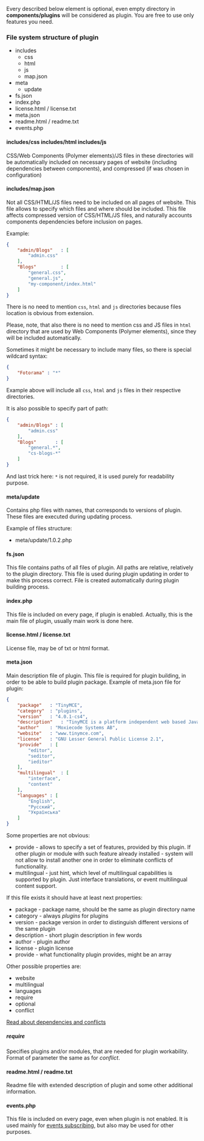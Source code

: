 Every described below element is optional, even empty directory in **components/plugins** will be considered as plugin. You are free to use only features you need.

### File system structure of plugin
* includes
	* css
	* html
	* js
	* map.json
* meta
	* update
* fs.json
* index.php
* license.html / license.txt
* meta.json
* readme.html / readme.txt
* events.php

#### includes/css includes/html includes/js
CSS/Web Components (Polymer elements)/JS files in these directories will be automatically included on necessary pages of website (including dependencies between components), and compressed (if was chosen in configuration)

#### includes/map.json
Not all CSS/HTML/JS files need to be included on all pages of website. This file allows to specify which files and where should be included.
This file affects compressed version of CSS/HTML/JS files, and naturally accounts components dependencies before inclusion on pages.

Example:
```json
{
	"admin/Blogs"	: [
		"admin.css"
	],
	"Blogs"			: [
		"general.css",
		"general.js",
		"my-component/index.html"
	]
}
```

There is no need to mention `css`, `html` and `js` directories because files location is obvious from extension.

Please, note, that also there is no need to mention css and JS files in `html` directory that are used by Web Components (Polymer elements), since they will be included automatically.

Sometimes it might be necessary to include many files, so there is special wildcard syntax:
```json
{
	"Fotorama" : "*"
}
```
Example above will include all `css`, `html` and `js` files in their respective directories.

It is also possible to specify part of path:
```json
{
	"admin/Blogs" : [
		"admin.css"
	],
	"Blogs"       : [
		"general.*",
		"cs-blogs-*"
	]
}
```

And last trick here: `*` is not required, it is used purely for readability purpose.

#### meta/update
Contains php files with names, that corresponds to versions of plugin. These files are executed during updating process.

Example of files structure:
* meta/update/1.0.2.php

#### fs.json
This file contains paths of all files of plugin. All paths are relative, relatively to the plugin directory. This file is used during plugin updating in order to make this process correct. File is created automatically during plugin building process.

#### index.php
This file is included on every page, if plugin is enabled. Actually, this is the main file of plugin, usually main work is done here.

#### license.html / license.txt
License file, may be of txt or html format.

#### meta.json
Main description file of plugin. This file is required for plugin building, in order to be able to build plugin package. Example of meta.json file for plugin:
```json
{
	"package"	: "TinyMCE",
	"category"	: "plugins",
	"version"	: "4.0.1-cs4",
	"description"	: "TinyMCE is a platform independent web based Javascript HTML WYSIWYG editor control.",
	"author"	: "Moxiecode Systems AB",
	"website"	: "www.tinymce.com",
	"license"	: "GNU Lesser General Public License 2.1",
	"provide"	: [
		"editor",
		"seditor",
		"ieditor"
	],
	"multilingual"	: [
		"interface",
		"content"
	],
	"languages"	: [
		"English",
		"Русский",
		"Українська"
	]
}
```
Some properties are not obvious:
* provide - allows to specify a set of features, provided by this plugin. If other plugin or module with such feature already installed - system will not allow to install another one in order to eliminate conflicts of functionality.
* multilingual - just hint, which level of multilingual capabilities is supported by plugin. Just interface translations, or event multilingual content support.

If this file exists it should have at least next properties:
* package - package name, should be the same as plugin directory name
* category - always *plugins* for plugins
* version - package version in order to distinguish different versions of the same plugin
* description - short plugin description in few words
* author - plugin author
* license - plugin license
* provide - what functionality plugin provides, might be an array

Other possible properties are:
* website
* multilingual
* languages
* require
* optional
* conflict

[Read about dependencies and conflicts](/docs/Components-dependencies-and-conflicts.md)

##### require
Specifies plugins and/or modules, that are needed for plugin workability. Format of parameter the same as for *conflict*.

#### readme.html / readme.txt
Readme file with extended description of plugin and some other additional information.

#### events.php
This file is included on every page, even when plugin is not enabled. It is used mainly for [events subscribing](/docs/Events.md#wiki-subscribing), but also may be used for other purposes.
